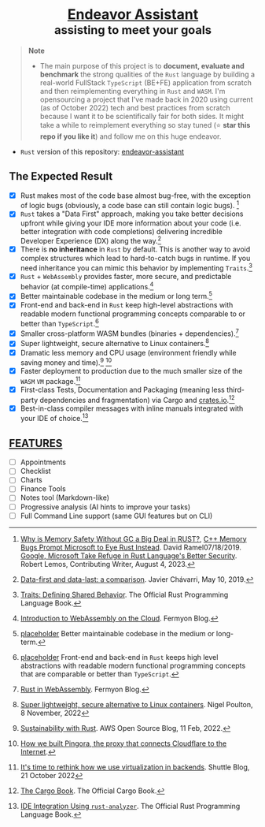 <div align='center'>

# [Endeavor Assistant]()<br><sup>assisting to meet your goals</sup>

</div>

> **Note**
> * The main purpose of this project is to **document, evaluate and benchmark** the strong qualities of the `Rust` language by building a real-world FullStack `TypeScript` (BE+FE) application from scratch and then reimplementing everything in `Rust` and `WASM`. I'm opensourcing a project that I've made back in 2020 using current (as of October 2022) tech and best practices from scratch because I want it to be scientifically fair for both sides. It might take a while to reimplement everything so stay tuned (:star: **star this repo if you like it**) and follow me on this huge endeavor.

* `Rust` version of this repository: [endeavor-assistant](https://github.com/amindWalker/endeavor-assistant)

## The Expected Result
- [x] Rust makes most of the code base almost bug-free, with the exception of logic bugs (obviously, a code base can still contain logic bugs). [^0]
- [x] `Rust` takes a "Data First" approach, making you take better decisions upfront while giving your IDE more information about your code (i.e. better integration with code completions) delivering incredible Developer Experience (DX) along the way.[^1]
- [x] There is **no inheritance** in `Rust` by default. This is another way to avoid complex structures which lead to hard-to-catch bugs in runtime. If you need inheritance you can mimic this behavior by implementing `Traits`.[^2]
- [x] `Rust` + `WebAssembly` provides faster, more secure, and predictable behavior (at compile-time) applications.[^3]
- [x] Better maintainable codebase in the medium or long term.[^4]
- [x] Front-end and back-end in `Rust` keep high-level abstractions with readable modern functional programming concepts comparable to or better than `TypeScript`.[^5]
- [x] Smaller cross-platform WASM bundles (binaries + dependencies).[^6]
- [x] Super lightweight, secure alternative to Linux containers.[^7]
- [x] Dramatic less memory and CPU usage (environment friendly while saving money and time).[^8] [^9]
- [x] Faster deployment to production due to the much smaller size of the `WASM` `VM` package.[^10]
- [x] First-class Tests, Documentation and Packaging (meaning less third-party dependencies and fragmentation) via Cargo and [crates.io](https://crates.io/).[^11]
- [x] Best-in-class compiler messages with inline manuals integrated with your IDE of choice.[^12]

## [FEATURES]()
 - [ ] Appointments
 - [ ] Checklist
 - [ ] Charts
 - [ ] Finance Tools
 - [ ] Notes tool (Markdown-like)
 - [ ] Progressive analysis (AI hints to improve your tasks)
 - [ ] Full Command Line support (same GUI features but on CLI)

[^0]: [Why is Memory Safety Without GC a Big Deal in RUST?](https://medium.com/@humble_bee/why-is-memory-safety-without-gc-a-big-deal-in-rust-41f6bdd5902f), [C++ Memory Bugs Prompt Microsoft to Eye Rust Instead](https://visualstudiomagazine.com/articles/2019/07/18/microsoft-eyes-rust.aspx). David Ramel07/18/2019. [Google, Microsoft Take Refuge in Rust Language's Better Security](https://www.darkreading.com/application-security/google-microsoft-take-refuge-in-rust-languages-better-security). Robert Lemos, Contributing Writer, August 4, 2023.
[^1]: [Data-first and data-last: a comparison](https://www.javierchavarri.com/data-first-and-data-last-a-comparison/). Javier Chávarri, May 10, 2019.
[^2]: [Traits: Defining Shared Behavior](https://doc.rust-lang.org/book/ch10-02-traits.html). The Official Rust Programming Language Book.
[^3]: [Introduction to WebAssembly on the Cloud](https://www.fermyon.com/blog/intro-to-wasm). Fermyon Blog.
[^4]: [placeholder]() Better maintainable codebase in the medium or long-term.
[^5]: [placeholder]() Front-end and back-end in `Rust` keeps high level abstractions with readable modern functional programming concepts that are comparable or better than `TypeScript`.
[^6]: [Rust in WebAssembly](https://www.fermyon.com/wasm-languages/rust). Fermyon Blog.
[^7]: [Super lightweight, secure alternative to Linux containers](https://nigelpoulton.com/getting-started-with-docker-and-wasm/). Nigel Poulton, 8 November, 2022
[^8]: [Sustainability with Rust](https://aws.amazon.com/blogs/opensource/sustainability-with-rust/). AWS Open Source Blog, 11 Feb, 2022.
[^9]: [How we built Pingora, the proxy that connects Cloudflare to the Internet](https://blog.cloudflare.com/how-we-built-pingora-the-proxy-that-connects-cloudflare-to-the-internet/).
[^10]: [It's time to rethink how we use virtualization in backends](https://www.shuttle.rs/blog/2022/10/21/shuttle-next). Shuttle Blog, 21 October 2022
[^11]: [The Cargo Book](https://doc.rust-lang.org/cargo/). The Official Cargo Book.
[^12]: [IDE Integration Using `rust-analyzer`](https://doc.rust-lang.org/book/appendix-04-useful-development-tools.html#ide-integration-using-rust-analyzer). The Official Rust Programming Language Book.
